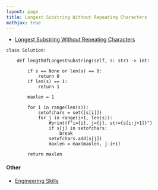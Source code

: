 ```yaml
---
layout: page
title: Longest Substring Without Repeating Characters
mathjax: true
---
```


* [Longest Substring Without Repeating Characters](https://leetcode.com/problems/longest-substring-without-repeating-characters/submissions/)
```
class Solution:
    
    def lengthOfLongestSubstring(self, s: str) -> int:
                
        if s == None or len(s) == 0:
            return 0
        if len(s) == 1:
            return 1
        
        maxlen = 1
        
        for i in range(len(s)):
            setofchars = set([s[i]])
            for j in range(i+1, len(s)):
                #print(f"i={i}, j={j}, str={s[i:j+1]}")
                if s[j] in setofchars:
                    break
                setofchars.add(s[j])
                maxlen = max(maxlen, j-i+1)

        return maxlen
```

#### Other
* [Engineering Skills](engineering_skills.md)